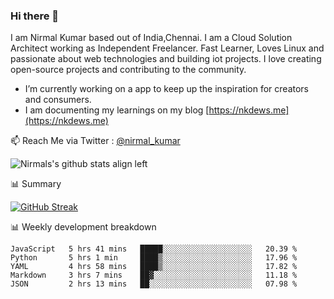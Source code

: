 ### Hi there 👋

 I am Nirmal Kumar based out of India,Chennai. I am a Cloud Solution Architect working as Independent Freelancer. Fast Learner, Loves Linux and passionate about web technologies and building iot projects. I love creating open-source projects and contributing to the community.

- I’m currently working on a app to keep up the inspiration for creators and consumers.
- I am documenting my learnings on my blog [https://nkdews.me](https://nkdews.me)

📫 Reach Me via  Twitter : [@nirmal_kumar](https://twitter.com/nirmal_kumar)

![Nirmals's github stats align left](https://github-readme-stats.vercel.app/api?username=nk-gears&show_icons=true)


📊 Summary

[![GitHub Streak](https://github-readme-streak-stats.herokuapp.com?user=nk-gears&theme=dark&hide_border=true&date_format=M%20j%5B%2C%20Y%5D)](https://git.io/streak-stats)


📊 Weekly development breakdown

<!--START_SECTION:waka-->
```text
JavaScript   5 hrs 41 mins   █████░░░░░░░░░░░░░░░░░░░░   20.39 % 
Python       5 hrs 1 min     ████▒░░░░░░░░░░░░░░░░░░░░   17.96 % 
YAML         4 hrs 58 mins   ████▒░░░░░░░░░░░░░░░░░░░░   17.82 % 
Markdown     3 hrs 7 mins    ██▓░░░░░░░░░░░░░░░░░░░░░░   11.18 % 
JSON         2 hrs 13 mins   ██░░░░░░░░░░░░░░░░░░░░░░░   07.98 % 
```
<!--END_SECTION:waka-->



